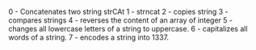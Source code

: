 0 - Concatenates two string strCAt
1 - strncat
2 - copies string
3 - compares strings
4 - reverses the content of an array of integer
5 - changes all lowercase letters of a string to uppercase.
6 - capitalizes all words of a string.
7 - encodes a string into 1337.
